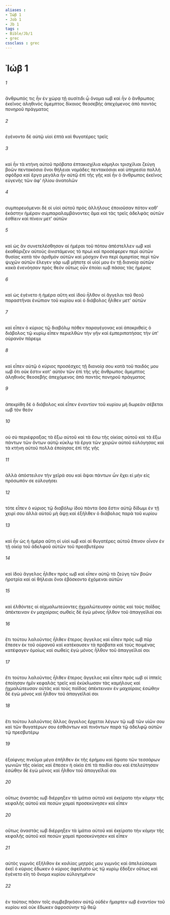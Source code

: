 ```yaml
---
aliases : 
- Ἰώβ 1
- Job 1
- Jb 1
tags : 
- Bible/Jb/1
- grec
cssclass : grec
---
```


# Ἰώβ 1

###### 1
ἄνθρωπός τις ἦν ἐν χώρᾳ τῇ αυσίτιδι ᾧ ὄνομα ιωβ καὶ ἦν ὁ ἄνθρωπος ἐκεῖνος ἀληθινός ἄμεμπτος δίκαιος θεοσεβής ἀπεχόμενος ἀπὸ παντὸς πονηροῦ πράγματος
###### 2
ἐγένοντο δὲ αὐτῷ υἱοὶ ἑπτὰ καὶ θυγατέρες τρεῖς
###### 3
καὶ ἦν τὰ κτήνη αὐτοῦ πρόβατα ἑπτακισχίλια κάμηλοι τρισχίλιαι ζεύγη βοῶν πεντακόσια ὄνοι θήλειαι νομάδες πεντακόσιαι καὶ ὑπηρεσία πολλὴ σφόδρα καὶ ἔργα μεγάλα ἦν αὐτῷ ἐπὶ τῆς γῆς καὶ ἦν ὁ ἄνθρωπος ἐκεῖνος εὐγενὴς τῶν ἀφ' ἡλίου ἀνατολῶν
###### 4
συμπορευόμενοι δὲ οἱ υἱοὶ αὐτοῦ πρὸς ἀλλήλους ἐποιοῦσαν πότον καθ' ἑκάστην ἡμέραν συμπαραλαμβάνοντες ἅμα καὶ τὰς τρεῖς ἀδελφὰς αὐτῶν ἐσθίειν καὶ πίνειν μετ' αὐτῶν
###### 5
καὶ ὡς ἂν συνετελέσθησαν αἱ ἡμέραι τοῦ πότου ἀπέστελλεν ιωβ καὶ ἐκαθάριζεν αὐτοὺς ἀνιστάμενος τὸ πρωὶ καὶ προσέφερεν περὶ αὐτῶν θυσίας κατὰ τὸν ἀριθμὸν αὐτῶν καὶ μόσχον ἕνα περὶ ἁμαρτίας περὶ τῶν ψυχῶν αὐτῶν ἔλεγεν γὰρ ιωβ μήποτε οἱ υἱοί μου ἐν τῇ διανοίᾳ αὐτῶν κακὰ ἐνενόησαν πρὸς θεόν οὕτως οὖν ἐποίει ιωβ πάσας τὰς ἡμέρας
###### 6
καὶ ὡς ἐγένετο ἡ ἡμέρα αὕτη καὶ ἰδοὺ ἦλθον οἱ ἄγγελοι τοῦ θεοῦ παραστῆναι ἐνώπιον τοῦ κυρίου καὶ ὁ διάβολος ἦλθεν μετ' αὐτῶν
###### 7
καὶ εἶπεν ὁ κύριος τῷ διαβόλῳ πόθεν παραγέγονας καὶ ἀποκριθεὶς ὁ διάβολος τῷ κυρίῳ εἶπεν περιελθὼν τὴν γῆν καὶ ἐμπεριπατήσας τὴν ὑπ' οὐρανὸν πάρειμι
###### 8
καὶ εἶπεν αὐτῷ ὁ κύριος προσέσχες τῇ διανοίᾳ σου κατὰ τοῦ παιδός μου ιωβ ὅτι οὐκ ἔστιν κατ' αὐτὸν τῶν ἐπὶ τῆς γῆς ἄνθρωπος ἄμεμπτος ἀληθινός θεοσεβής ἀπεχόμενος ἀπὸ παντὸς πονηροῦ πράγματος
###### 9
ἀπεκρίθη δὲ ὁ διάβολος καὶ εἶπεν ἐναντίον τοῦ κυρίου μὴ δωρεὰν σέβεται ιωβ τὸν θεόν
###### 10
οὐ σὺ περιέφραξας τὰ ἔξω αὐτοῦ καὶ τὰ ἔσω τῆς οἰκίας αὐτοῦ καὶ τὰ ἔξω πάντων τῶν ὄντων αὐτῷ κύκλῳ τὰ ἔργα τῶν χειρῶν αὐτοῦ εὐλόγησας καὶ τὰ κτήνη αὐτοῦ πολλὰ ἐποίησας ἐπὶ τῆς γῆς
###### 11
ἀλλὰ ἀπόστειλον τὴν χεῖρά σου καὶ ἅψαι πάντων ὧν ἔχει εἰ μὴν εἰς πρόσωπόν σε εὐλογήσει
###### 12
τότε εἶπεν ὁ κύριος τῷ διαβόλῳ ἰδοὺ πάντα ὅσα ἔστιν αὐτῷ δίδωμι ἐν τῇ χειρί σου ἀλλὰ αὐτοῦ μὴ ἅψῃ καὶ ἐξῆλθεν ὁ διάβολος παρὰ τοῦ κυρίου
###### 13
καὶ ἦν ὡς ἡ ἡμέρα αὕτη οἱ υἱοὶ ιωβ καὶ αἱ θυγατέρες αὐτοῦ ἔπινον οἶνον ἐν τῇ οἰκίᾳ τοῦ ἀδελφοῦ αὐτῶν τοῦ πρεσβυτέρου
###### 14
καὶ ἰδοὺ ἄγγελος ἦλθεν πρὸς ιωβ καὶ εἶπεν αὐτῷ τὰ ζεύγη τῶν βοῶν ἠροτρία καὶ αἱ θήλειαι ὄνοι ἐβόσκοντο ἐχόμεναι αὐτῶν
###### 15
καὶ ἐλθόντες οἱ αἰχμαλωτεύοντες ᾐχμαλώτευσαν αὐτὰς καὶ τοὺς παῖδας ἀπέκτειναν ἐν μαχαίραις σωθεὶς δὲ ἐγὼ μόνος ἦλθον τοῦ ἀπαγγεῖλαί σοι
###### 16
ἔτι τούτου λαλοῦντος ἦλθεν ἕτερος ἄγγελος καὶ εἶπεν πρὸς ιωβ πῦρ ἔπεσεν ἐκ τοῦ οὐρανοῦ καὶ κατέκαυσεν τὰ πρόβατα καὶ τοὺς ποιμένας κατέφαγεν ὁμοίως καὶ σωθεὶς ἐγὼ μόνος ἦλθον τοῦ ἀπαγγεῖλαί σοι
###### 17
ἔτι τούτου λαλοῦντος ἦλθεν ἕτερος ἄγγελος καὶ εἶπεν πρὸς ιωβ οἱ ἱππεῖς ἐποίησαν ἡμῖν κεφαλὰς τρεῖς καὶ ἐκύκλωσαν τὰς καμήλους καὶ ᾐχμαλώτευσαν αὐτὰς καὶ τοὺς παῖδας ἀπέκτειναν ἐν μαχαίραις ἐσώθην δὲ ἐγὼ μόνος καὶ ἦλθον τοῦ ἀπαγγεῖλαί σοι
###### 18
ἔτι τούτου λαλοῦντος ἄλλος ἄγγελος ἔρχεται λέγων τῷ ιωβ τῶν υἱῶν σου καὶ τῶν θυγατέρων σου ἐσθιόντων καὶ πινόντων παρὰ τῷ ἀδελφῷ αὐτῶν τῷ πρεσβυτέρῳ
###### 19
ἐξαίφνης πνεῦμα μέγα ἐπῆλθεν ἐκ τῆς ἐρήμου καὶ ἥψατο τῶν τεσσάρων γωνιῶν τῆς οἰκίας καὶ ἔπεσεν ἡ οἰκία ἐπὶ τὰ παιδία σου καὶ ἐτελεύτησαν ἐσώθην δὲ ἐγὼ μόνος καὶ ἦλθον τοῦ ἀπαγγεῖλαί σοι
###### 20
οὕτως ἀναστὰς ιωβ διέρρηξεν τὰ ἱμάτια αὐτοῦ καὶ ἐκείρατο τὴν κόμην τῆς κεφαλῆς αὐτοῦ καὶ πεσὼν χαμαὶ προσεκύνησεν καὶ εἶπεν
###### 20
οὕτως ἀναστὰς ιωβ διέρρηξεν τὰ ἱμάτια αὐτοῦ καὶ ἐκείρατο τὴν κόμην τῆς κεφαλῆς αὐτοῦ καὶ πεσὼν χαμαὶ προσεκύνησεν καὶ εἶπεν
###### 21
αὐτὸς γυμνὸς ἐξῆλθον ἐκ κοιλίας μητρός μου γυμνὸς καὶ ἀπελεύσομαι ἐκεῖ ὁ κύριος ἔδωκεν ὁ κύριος ἀφείλατο ὡς τῷ κυρίῳ ἔδοξεν οὕτως καὶ ἐγένετο εἴη τὸ ὄνομα κυρίου εὐλογημένον
###### 22
ἐν τούτοις πᾶσιν τοῖς συμβεβηκόσιν αὐτῷ οὐδὲν ἥμαρτεν ιωβ ἐναντίον τοῦ κυρίου καὶ οὐκ ἔδωκεν ἀφροσύνην τῷ θεῷ
